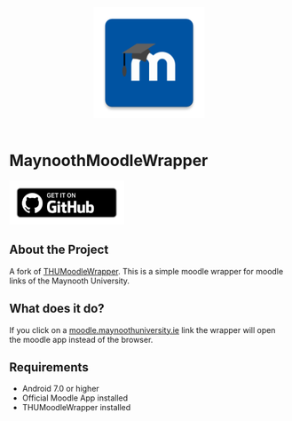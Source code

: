 <div align="center">
  <img width="200" src="./docs/assets/logo.png">
  <br><br>
</div>


# MaynoothMoodleWrapper
<div>
<a href='https://github.com/wolfwarrior666/THUMoodleWrapper/releases/latest'><img alt='Get it on Github' src='./docs/assets/badges/badge_github.png' height='80px'/></a>
</div>

## About the Project

A fork of [THUMoodleWrapper](https://github.com/wolfwarrior666/THUMoodleWrapper). This is a simple moodle wrapper for moodle links of the Maynooth University. 

## What does it do?

If you click on a [moodle.maynoothuniversity.ie](https://moodle.maynoothuniversity.ie/) link the wrapper will open the moodle app instead of the browser. </br>


## Requirements

- Android 7.0 or higher
- Official Moodle App installed
- THUMoodleWrapper installed
